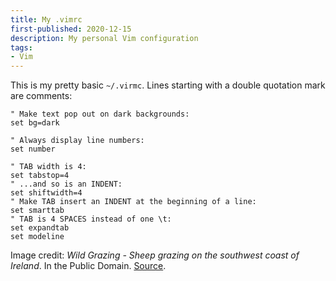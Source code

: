 ```yaml
---
title: My .vimrc
first-published: 2020-12-15
description: My personal Vim configuration
tags:
- Vim
---
```


This is my pretty basic `~/.virmc`. Lines starting with a double quotation mark are comments:

```
" Make text pop out on dark backgrounds:
set bg=dark

" Always display line numbers:
set number

" TAB width is 4:
set tabstop=4
" ...and so is an INDENT:
set shiftwidth=4
" Make TAB insert an INDENT at the beginning of a line:
set smarttab
" TAB is 4 SPACES instead of one \t:
set expandtab
set modeline
```

Image credit: *Wild Grazing - Sheep grazing on the southwest coast of Ireland*. In the Public Domain.
[Source](https://www.publicdomainpictures.net/en/view-image.php?image=9953&picture=wild-grazing).
